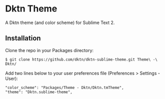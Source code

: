 # Dktn Theme

A Dktn theme (and color scheme) for Sublime Text 2.

## Installation

Clone the repo in your Packages directory:

```bsh
$ git clone https://github.com/dktn/dktn-sublime-theme.git Theme\ -\ Dktn/
```

Add two lines below to your user preferences file (Preferences > Settings - User):

```
"color_scheme": "Packages/Theme - Dktn/Dktn.tmTheme",
"theme": "Dktn.sublime-theme",
```
